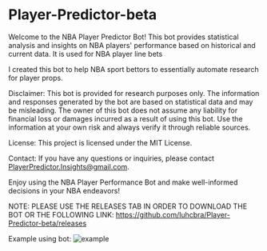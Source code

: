 # Player-Predictor-beta

Welcome to the NBA Player Predictor Bot! This bot provides statistical analysis and insights on NBA players' performance based on historical and current data. It is used for NBA player line bets

I created this bot to help NBA sport bettors to essentially automate research for player props.

Disclaimer:
This bot is provided for research purposes only. The information and responses generated by the bot are based on statistical data and may be misleading. The owner of this bot does not assume any liability for financial loss or damages incurred as a result of using this bot. Use the information at your own risk and always verify it through reliable sources. 

License:
This project is licensed under the MIT License.

Contact:
If you have any questions or inquiries, please contact PlayerPredictor.Insights@gmail.com.

Enjoy using the NBA Player Performance Bot and make well-informed decisions in your NBA endeavors!

NOTE: PLEASE USE THE RELEASES TAB IN ORDER TO DOWNLOAD THE BOT OR THE FOLLOWING LINK: https://github.com/luhcbra/Player-Predictor-beta/releases

Example using bot:
![example](https://github.com/luhcbra/Player-Predictor-beta/assets/111718045/b32aaac4-e8fb-4df4-966c-705ef6518bbe)
